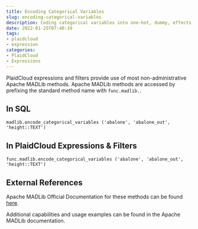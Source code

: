 ```yaml
---
title: Encoding Categorical Variables
slug: encoding-categorical-variables
description: Coding categorical variables into one-hot, dummy, effects, orthogonal, and Helmert
date: 2022-01-25T07:40:19
tags:
- plaidcloud
- expression
categories:
- PlaidCloud
- Expressions
---
```



PlaidCloud expressions and filters provide use of most non-administrative Apache MADLib methods. Apache MADLib methods are accessed by prefixing the standard method name with `func.madlib.`.



## In SQL



```
madlib.encode_categorical_variables ('abalone', 'abalone_out', 'height::TEXT')
```


## In PlaidCloud Expressions & Filters



```
func.madlib.encode_categorical_variables ('abalone', 'abalone_out', 'height::TEXT')
```


## External References


Apache MADLib Official Documentation for these methods can be found [here](https://madlib.apache.org/docs/latest/group__grp__encode__categorical.html).



Additional capabilities and usage examples can be found in the Apache MADLib documentation.

